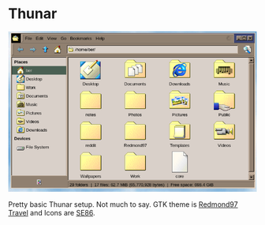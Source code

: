 # Thunar
![screenshot of Thunar](screenshot.png)

Pretty basic Thunar setup. Not much to say. GTK theme is [Redmond97 Travel](https://github.com/matthewmx86/Redmond97/tree/master/Theme/csd/Redmond97%20Travel) and Icons are [SE86](https://github.com/nestoris/Win98SE).